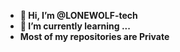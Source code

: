 - **👋 Hi, I’m @LONEWOLF-tech**
- **🌱 I’m currently learning ...**
- **Most of my repositories are Private**
<!---
LONEWOLF-tech/LONEWOLF-tech is a ✨ special ✨ repository because its `README.md` (this file) appears on your GitHub profile.
You can click the Preview link to take a look at your changes.
--->
